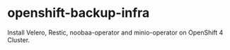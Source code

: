 # openshift-backup-infra
Install Velero, Restic, noobaa-operator and minio-operator on OpenShift 4 Cluster.

